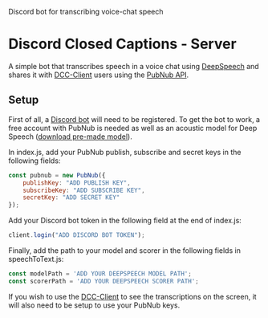 Discord bot for transcribing voice-chat speech

# Discord Closed Captions - Server

A simple bot that transcribes speech in a voice chat using [DeepSpeech](https://github.com/mozilla/DeepSpeech) and shares it with [DCC-Client](https://github.com/ilyatsykunov/DiscordCC-Client) users using the [PubNub API](https://www.pubnub.com/).


## Setup

First of all, a [Discord bot](https://discord.com/developers/applications) will need to be registered. To get the bot to work, a free account with PubNub is needed as well as an acoustic model for Deep Speech ([download pre-made model](https://github.com/mozilla/DeepSpeech/releases/tag/v0.9.3)).

In index.js, add your PubNub publish, subscribe and secret keys in the following fields:
```javascript
const pubnub = new PubNub({
    publishKey: "ADD PUBLISH KEY",
    subscribeKey: "ADD SUBSCRIBE KEY",
    secretKey: "ADD SECRET KEY"
});
```

Add your Discord bot token in the following field at the end of index.js: 
```javascript
client.login("ADD DISCORD BOT TOKEN");
```

Finally, add the path to your model and scorer in the following fields in speechToText.js:  
```javascript
const modelPath = 'ADD YOUR DEEPSPEECH MODEL PATH';
const scorerPath = 'ADD YOUR DEEPSPEECH SCORER PATH';
```

If you wish to use the [DCC-Client](https://github.com/ilyatsykunov/DiscordCC-Client) to see the transcriptions on the screen, it will also need to be setup to use your PubNub keys.
